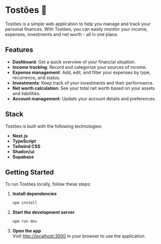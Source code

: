 # Tostões 🏦

Tostões is a simple web application to help you manage and track your personal finances. With Tostões, you can easily monitor your income, expenses, investments and net worth - all in one place.

## Features

- **Dashboard**: Get a quick overview of your financial situation.
- **Income tracking**: Record and categorize your sources of income.
- **Expense management**: Add, edit, and filter your expenses by type, recurrence, and status.
- **Investments**: Keep track of your investments and their performance.
- **Net worth calculation**: See your total net worth based on your assets and liabilities.
- **Account management**: Update your account details and preferences.

## Stack

Tostões is built with the following technologies:

- **Next.js**
- **TypeScript**
- **Tailwind CSS**
- **Shadcn/ui**
- **Supabase**

## Getting Started

To run Tostões locally, follow these steps:

1. **Install dependencies**  

   ```bash
   npm install
   ```

2. **Start the development server**

   ```bash
   npm run dev
   ```

3. **Open the app**  
   Visit [http://localhost:3000](http://localhost:3000) in your browser to use the application.

